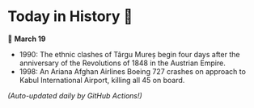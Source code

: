 # Today in History 📅

📅 **March 19**

- 1990: The ethnic clashes of Târgu Mureș begin four days after the anniversary of the Revolutions of 1848 in the Austrian Empire.
- 1998: An Ariana Afghan Airlines Boeing 727 crashes on approach to Kabul International Airport, killing all 45 on board.

*(Auto-updated daily by GitHub Actions!)*
